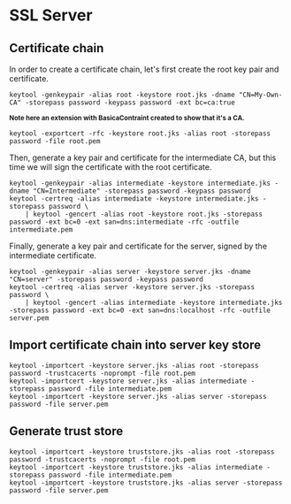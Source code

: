 # SSL Server

## Certificate chain

In order to create a certificate chain, let's first create the root key pair and certificate.
```
keytool -genkeypair -alias root -keystore root.jks -dname "CN=My-Own-CA" -storepass password -keypass password -ext bc=ca:true
```
**<sub>Note here an extension with BasicaContraint created to show that it's a CA.</sub>**  
```
keytool -exportcert -rfc -keystore root.jks -alias root -storepass password -file root.pem
```  
  
Then, generate a key pair and certificate for the intermediate CA, but this time we will sign the certificate with the root certificate.
```
keytool -genkeypair -alias intermediate -keystore intermediate.jks -dname "CN=Intermediate" -storepass password -keypass password
keytool -certreq -alias intermediate -keystore intermediate.jks -storepass password \
    | keytool -gencert -alias root -keystore root.jks -storepass password -ext bc=0 -ext san=dns:intermediate -rfc -outfile intermediate.pem
```

Finally, generate a key pair and certificate for the server, signed by the intermediate certificate.
```
keytool -genkeypair -alias server -keystore server.jks -dname "CN=server" -storepass password -keypass password
keytool -certreq -alias server -keystore server.jks -storepass password \
    | keytool -gencert -alias intermediate -keystore intermediate.jks -storepass password -ext bc=0 -ext san=dns:localhost -rfc -outfile server.pem
```

## Import certificate chain into server key store
```
keytool -importcert -keystore server.jks -alias root -storepass password -trustcacerts -noprompt -file root.pem
keytool -importcert -keystore server.jks -alias intermediate -storepass password -file intermediate.pem
keytool -importcert -keystore server.jks -alias server -storepass password -file server.pem
```

## Generate trust store
```
keytool -importcert -keystore truststore.jks -alias root -storepass password -trustcacerts -noprompt -file root.pem
keytool -importcert -keystore truststore.jks -alias intermediate -storepass password -file intermediate.pem
keytool -importcert -keystore truststore.jks -alias server -storepass password -file server.pem
```

